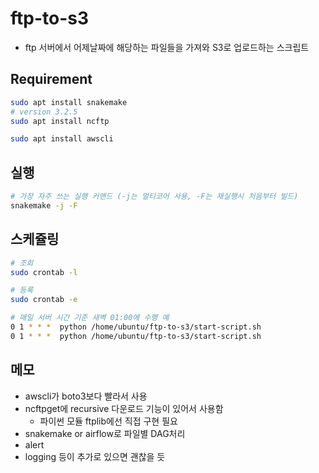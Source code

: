 # ftp-to-s3

- ftp 서버에서 어제날짜에 해당하는 파일들을 가져와 S3로 업로드하는 스크립트

## Requirement

```sh
sudo apt install snakemake
# version 3.2.5
sudo apt install ncftp

sudo apt install awscli
```

## 실행

```sh
# 가장 자주 쓰는 실행 커맨드 (-j는 멀티코어 사용, -F는 재실행시 처음부터 빌드)
snakemake -j -F
```

## 스케쥴링

```sh
# 조회
sudo crontab -l

# 등록
sudo crontab -e

# 매일 서버 시간 기준 새벽 01:00에 수행 예
0 1 * * *  python /home/ubuntu/ftp-to-s3/start-script.sh
0 1 * * *  python /home/ubuntu/ftp-to-s3/start-script.sh
```

## 메모

- awscli가 boto3보다 빨라서 사용
- ncftpget에 recursive 다운로드 기능이 있어서 사용함
  - 파이썬 모듈 ftplib에선 직접 구현 필요
- snakemake or airflow로 파일별 DAG처리
- alert
- logging 등이 추가로 있으면 괜찮을 듯
